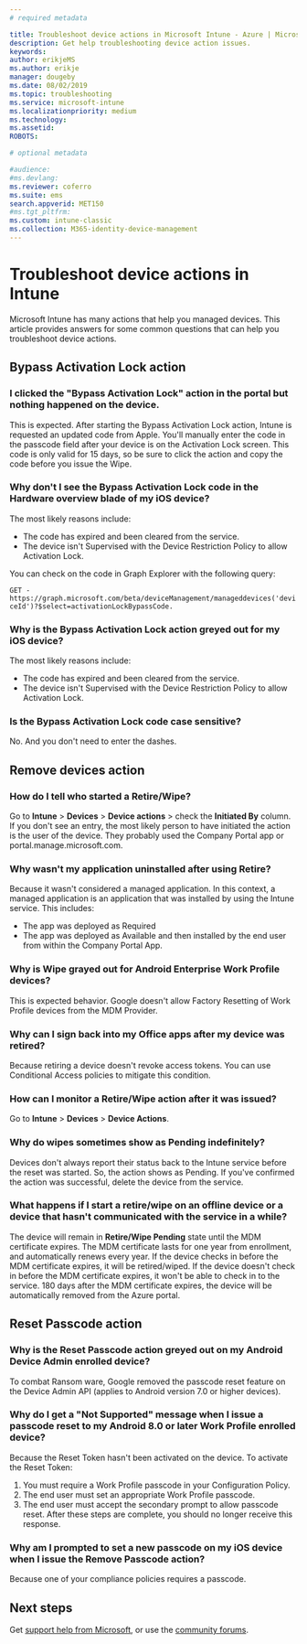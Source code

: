 ```yaml
---
# required metadata

title: Troubleshoot device actions in Microsoft Intune - Azure | Microsoft Docs
description: Get help troubleshooting device action issues.
keywords:
author: erikjeMS
ms.author: erikje
manager: dougeby
ms.date: 08/02/2019
ms.topic: troubleshooting
ms.service: microsoft-intune
ms.localizationpriority: medium
ms.technology:
ms.assetid: 
ROBOTS:

# optional metadata

#audience:
#ms.devlang:
ms.reviewer: coferro
ms.suite: ems
search.appverid: MET150
#ms.tgt_pltfrm:
ms.custom: intune-classic
ms.collection: M365-identity-device-management
---
```


# Troubleshoot device actions in Intune

Microsoft Intune has many actions that help you managed devices. This article provides answers for some common questions that can help you troubleshoot device actions.

## Bypass Activation Lock action

### I clicked the "Bypass Activation Lock" action in the portal but nothing happened on the device.
This is expected. After starting the Bypass Activation Lock action, Intune is requested an updated code from Apple. You'll manually enter the code in the passcode field after your device is on the Activation Lock screen. This code is only valid for 15 days, so be sure to click the action and copy the code before you issue the Wipe.

### Why don't I see the Bypass Activation Lock code in the Hardware overview blade of my iOS device?
The most likely reasons include:
- The code has expired and been cleared from the service.
- The device isn't Supervised with the Device Restriction Policy to allow Activation Lock.

You can check on the code in Graph Explorer with the following query:

```GET - https://graph.microsoft.com/beta/deviceManagement/manageddevices('deviceId')?$select=activationLockBypassCode.```

### Why is the Bypass Activation Lock action greyed out for my iOS device?
The most likely reasons include: 
- The code has expired and been cleared from the service.
- The device isn't Supervised with the Device Restriction Policy to allow Activation Lock.

### Is the Bypass Activation Lock code case sensitive?
No. And you don't need to enter the dashes.

## Remove devices action

### How do I tell who started a Retire/Wipe?
Go to **Intune** > **Devices** > **Device actions** > check the **Initiated By** column.
If you don't see an entry, the most likely person to have initiated the action is the user of the device. They probably used the Company Portal app or portal.manage.microsoft.com.

### Why wasn't my application uninstalled after using Retire?
Because it wasn't considered a managed application. In this context, a managed application is an application that was installed by using the Intune service. This includes:
- The app was deployed as Required
- The app was deployed as Available and then installed by the end user from within the Company Portal App.

### Why is Wipe grayed out for Android Enterprise Work Profile devices?
This is expected behavior. Google doesn't allow Factory Resetting of Work Profile devices from the MDM Provider.

### Why can I sign back into my Office apps after my device was retired?
Because retiring a device doesn't revoke access tokens. You can use Conditional Access policies to mitigate this condition.

### How can I monitor a Retire/Wipe action after it was issued?
Go to **Intune** > **Devices** > **Device Actions**.

### Why do wipes sometimes show as Pending indefinitely?
Devices don't always report their status back to the Intune service before the reset was started. So, the action shows as Pending. If you've confirmed the action was successful, delete the device from the service.

### What happens if I start a retire/wipe on an offline device or a device that hasn't communicated with the service in a while?
The device will remain in **Retire/Wipe Pending** state until the MDM certificate expires. The MDM certificate lasts for one year from enrollment, and automatically renews every year. If the device checks in before the MDM certificate expires, it will be retired/wiped. If the device doesn't check in before the MDM certificate expires, it won't be able to check in to the service. 180 days after the MDM certificate expires, the device will be automatically removed from the Azure portal.


## Reset Passcode action

### Why is the Reset Passcode action greyed out on my Android Device Admin enrolled device?
To combat Ransom ware, Google removed the  passcode reset feature on the Device Admin API (applies to Android version 7.0 or higher devices).

### Why do I get a "Not Supported" message when I issue a passcode reset to my Android 8.0 or later Work Profile enrolled device?
Because the Reset Token hasn't been activated on the device. To activate the Reset Token:
1. You must require a Work Profile passcode in your Configuration Policy.
2. The end user must set an appropriate Work Profile passcode.
3. The end user must accept the secondary prompt to allow passcode reset.
After these steps are complete, you should no longer receive this response.

### Why am I prompted to set a new passcode on my iOS device when I issue the Remove Passcode action?
Because one of your compliance policies requires a passcode.

## Next steps

Get [support help from Microsoft](../get-support.md), or use the [community forums](https://social.technet.microsoft.com/Forums/en-US/home?category=microsoftintune).
